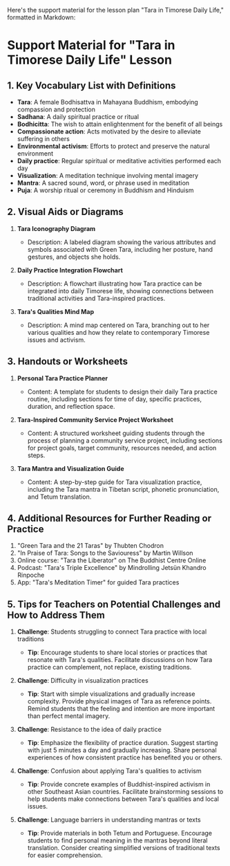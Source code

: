 Here's the support material for the lesson plan "Tara in Timorese Daily Life," formatted in Markdown:

# Support Material for "Tara in Timorese Daily Life" Lesson

## 1. Key Vocabulary List with Definitions

- **Tara**: A female Bodhisattva in Mahayana Buddhism, embodying compassion and protection
- **Sadhana**: A daily spiritual practice or ritual
- **Bodhicitta**: The wish to attain enlightenment for the benefit of all beings
- **Compassionate action**: Acts motivated by the desire to alleviate suffering in others
- **Environmental activism**: Efforts to protect and preserve the natural environment
- **Daily practice**: Regular spiritual or meditative activities performed each day
- **Visualization**: A meditation technique involving mental imagery
- **Mantra**: A sacred sound, word, or phrase used in meditation
- **Puja**: A worship ritual or ceremony in Buddhism and Hinduism

## 2. Visual Aids or Diagrams

1. **Tara Iconography Diagram**
   - Description: A labeled diagram showing the various attributes and symbols associated with Green Tara, including her posture, hand gestures, and objects she holds.

2. **Daily Practice Integration Flowchart**
   - Description: A flowchart illustrating how Tara practice can be integrated into daily Timorese life, showing connections between traditional activities and Tara-inspired practices.

3. **Tara's Qualities Mind Map**
   - Description: A mind map centered on Tara, branching out to her various qualities and how they relate to contemporary Timorese issues and activism.

## 3. Handouts or Worksheets

1. **Personal Tara Practice Planner**
   - Content: A template for students to design their daily Tara practice routine, including sections for time of day, specific practices, duration, and reflection space.

2. **Tara-Inspired Community Service Project Worksheet**
   - Content: A structured worksheet guiding students through the process of planning a community service project, including sections for project goals, target community, resources needed, and action steps.

3. **Tara Mantra and Visualization Guide**
   - Content: A step-by-step guide for Tara visualization practice, including the Tara mantra in Tibetan script, phonetic pronunciation, and Tetum translation.

## 4. Additional Resources for Further Reading or Practice

1. "Green Tara and the 21 Taras" by Thubten Chodron
2. "In Praise of Tara: Songs to the Saviouress" by Martin Willson
3. Online course: "Tara the Liberator" on The Buddhist Centre Online
4. Podcast: "Tara's Triple Excellence" by Mindrolling Jetsün Khandro Rinpoche
5. App: "Tara's Meditation Timer" for guided Tara practices

## 5. Tips for Teachers on Potential Challenges and How to Address Them

1. **Challenge**: Students struggling to connect Tara practice with local traditions
   - **Tip**: Encourage students to share local stories or practices that resonate with Tara's qualities. Facilitate discussions on how Tara practice can complement, not replace, existing traditions.

2. **Challenge**: Difficulty in visualization practices
   - **Tip**: Start with simple visualizations and gradually increase complexity. Provide physical images of Tara as reference points. Remind students that the feeling and intention are more important than perfect mental imagery.

3. **Challenge**: Resistance to the idea of daily practice
   - **Tip**: Emphasize the flexibility of practice duration. Suggest starting with just 5 minutes a day and gradually increasing. Share personal experiences of how consistent practice has benefited you or others.

4. **Challenge**: Confusion about applying Tara's qualities to activism
   - **Tip**: Provide concrete examples of Buddhist-inspired activism in other Southeast Asian countries. Facilitate brainstorming sessions to help students make connections between Tara's qualities and local issues.

5. **Challenge**: Language barriers in understanding mantras or texts
   - **Tip**: Provide materials in both Tetum and Portuguese. Encourage students to find personal meaning in the mantras beyond literal translation. Consider creating simplified versions of traditional texts for easier comprehension.